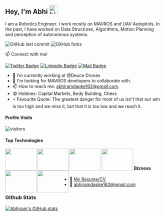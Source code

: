 ## Hey, I'm Abhi <img src="https://user-images.githubusercontent.com/1303154/88677602-1635ba80-d120-11ea-84d8-d263ba5fc3c0.gif" width="28px" alt="hi">

I am a Robotics Engineer. I work mostly on MAVROS and UAV Autopilots. In the past, I have worked on Data Structures, Algorithms, Motion Planning and perception of autonomous systems.

<img alt="GitHub last commit" src="https://img.shields.io/github/last-commit/abhiramdapke/Bio"> <img alt="GitHub forks" src="https://img.shields.io/github/forks/abhiramdapke/Independent-projects?style=social">  

:mailbox: Connect with me!
 
[![Twitter Badge](https://img.shields.io/badge/-@abhiramdapke-1ca0f1?style=flat&labelColor=1ca0f1&logo=twitter&logoColor=white&link=https://twitter.com/Ipenywis)](https://twitter.com/Abhiramdapke) [![Linkedin Badge](https://img.shields.io/badge/-Abhiram-0e76a8?style=flat&labelColor=0e76a8&logo=linkedin&logoColor=white)](https://www.linkedin.com/in/abhiram-dapke-a04346a0/) [![Mail Badge](https://img.shields.io/badge/-abhiramdapke-c0392b?style=flat&labelColor=c0392b&logo=gmail&logoColor=white)](mailto:abhiramdapke162@gmail.com)

<!-- TODO: Add last video link -->

- 🔭 I’m currently working at @Deuce Drones
- 🤔 I'm looking for MAVROS developers to collaborate with.
- 📫 How to reach me: abhiramdapke162@gmail.com.
- 😄 Hobbies: Capital Markets, Body Building, Chess
- ⚡ Favourite Quote: The greatest danger for most of us isn't that our aim is too high and we miss it, but that it is too low and we reach it.

#### Profile Visits
 ![visitors](https://visitor-badge.glitch.me/badge?page_id=abhiramdapke.Independent-projects)
 
 
#### Top Technologies

<img align="left" width="100" height="70" src="https://secure.meetupstatic.com/photos/event/d/4/b/d/600_489894461.jpeg"></img>

<img align="left" width="100" height="70" src="https://ih1.redbubble.net/image.416407024.0438/flat,750x1000,075,f.u1.jpg"></img>

<img align="left" width="100" height="70" src="https://miro.medium.com/max/1200/1*PPIp7twJJUknfohZqtL8pQ.png"></img>

<img align="left" width="100" height="70" src="https://img.pngio.com/github-tyagisumit-datastructures-data-structure-png-350_250.png"></img>

<img align="left" width="100" height="70" src="https://i.ytimg.com/vi/kM9ASKAni_s/maxresdefault.jpg"></img>

<img align="left" width="100" height="70" src="https://shop.ardupilot.org/image/cache/catalog/Stickers/ArduPilot-DIESticker-500x500.jpg"></img>  

<br />
  
<br />
    
#### Bizness
- :paperclip: [My Resume/CV](https://github.com/abhiramdapke/Bio/blob/main/Resume_AbhiramDapke_RoboticsEngineer.pdf)
- :email: abhiramdapke162@gmail.com


### Github Stats

[![Abhiram's GitHub stats](https://github-readme-stats.vercel.app/api?username=abhiramdapke)](https://github.com/abhiramdapke/github-readme-stats)

